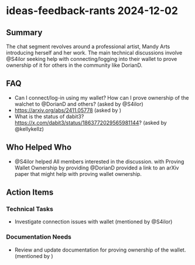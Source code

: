 # ideas-feedback-rants 2024-12-02

## Summary

The chat segment revolves around a professional artist, Mandy Arts introducing herself and her work. The main technical discussions involve @S4ilor seeking help with connecting/logging into their wallet to prove ownership of it for others in the community like DorianD.

## FAQ

- Can I connect/log-in using my wallet? How can I prove ownership of the walchet to @DorianD and others? (asked by @S4ilor)
- https://arxiv.org/abs/2411.05778 (asked by )
- What is the status of dabit3? https://x.com/dabit3/status/1863772029565981144? (asked by @kellykellz)

## Who Helped Who

- @S4ilor helped All members interested in the discussion. with Proving Wallet Ownership by providing @DorianD provided a link to an arXiv paper that might help with proving wallet ownership.

## Action Items

### Technical Tasks

- Investigate connection issues with wallet (mentioned by @S4ilor)

### Documentation Needs

- Review and update documentation for proving ownership of the wallet. (mentioned by )
